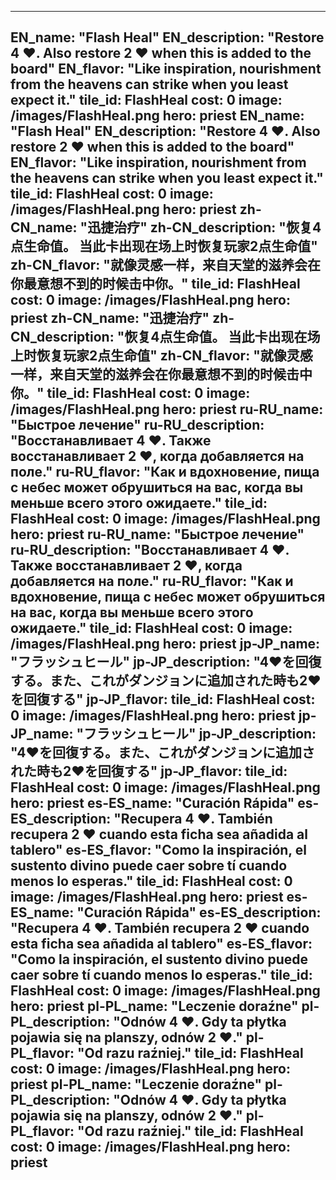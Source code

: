 ---

EN_name: "Flash Heal"
EN_description: "Restore 4 ❤️. Also restore 2 ❤️ when this is added to the board"
EN_flavor: "Like inspiration, nourishment from the heavens can strike when you least expect it."
tile_id: FlashHeal
cost: 0
image: /images/FlashHeal.png
hero: priest
EN_name: "Flash Heal"
EN_description: "Restore 4 ❤️. Also restore 2 ❤️ when this is added to the board"
EN_flavor: "Like inspiration, nourishment from the heavens can strike when you least expect it."
tile_id: FlashHeal
cost: 0
image: /images/FlashHeal.png
hero: priest
zh-CN_name: "迅捷治疗"
zh-CN_description: "恢复4点生命值。 当此卡出现在场上时恢复玩家2点生命值"
zh-CN_flavor: "就像灵感一样，来自天堂的滋养会在你最意想不到的时候击中你。"
tile_id: FlashHeal
cost: 0
image: /images/FlashHeal.png
hero: priest
zh-CN_name: "迅捷治疗"
zh-CN_description: "恢复4点生命值。 当此卡出现在场上时恢复玩家2点生命值"
zh-CN_flavor: "就像灵感一样，来自天堂的滋养会在你最意想不到的时候击中你。"
tile_id: FlashHeal
cost: 0
image: /images/FlashHeal.png
hero: priest
ru-RU_name: "Быстрое лечение"
ru-RU_description: "Восстанавливает 4 ❤️. Также восстанавливает 2 ❤️, когда добавляется на поле."
ru-RU_flavor: "Как и вдохновение, пища с небес может обрушиться на вас, когда вы меньше всего этого ожидаете."
tile_id: FlashHeal
cost: 0
image: /images/FlashHeal.png
hero: priest
ru-RU_name: "Быстрое лечение"
ru-RU_description: "Восстанавливает 4 ❤️. Также восстанавливает 2 ❤️, когда добавляется на поле."
ru-RU_flavor: "Как и вдохновение, пища с небес может обрушиться на вас, когда вы меньше всего этого ожидаете."
tile_id: FlashHeal
cost: 0
image: /images/FlashHeal.png
hero: priest
jp-JP_name: "フラッシュヒール"
jp-JP_description: "4❤️を回復する。また、これがダンジョンに追加された時も2❤️を回復する"
jp-JP_flavor: 
tile_id: FlashHeal
cost: 0
image: /images/FlashHeal.png
hero: priest
jp-JP_name: "フラッシュヒール"
jp-JP_description: "4❤️を回復する。また、これがダンジョンに追加された時も2❤️を回復する"
jp-JP_flavor: 
tile_id: FlashHeal
cost: 0
image: /images/FlashHeal.png
hero: priest
es-ES_name: "Curación Rápida"
es-ES_description: "Recupera 4 ❤️. También recupera 2 ❤️ cuando esta ficha sea añadida al tablero"
es-ES_flavor: "Como la inspiración, el sustento divino puede caer sobre tí cuando menos lo esperas."
tile_id: FlashHeal
cost: 0
image: /images/FlashHeal.png
hero: priest
es-ES_name: "Curación Rápida"
es-ES_description: "Recupera 4 ❤️. También recupera 2 ❤️ cuando esta ficha sea añadida al tablero"
es-ES_flavor: "Como la inspiración, el sustento divino puede caer sobre tí cuando menos lo esperas."
tile_id: FlashHeal
cost: 0
image: /images/FlashHeal.png
hero: priest
pl-PL_name: "Leczenie doraźne"
pl-PL_description: "Odnów 4 ❤️. Gdy ta płytka pojawia się na planszy, odnów 2 ❤️."
pl-PL_flavor: "Od razu raźniej."
tile_id: FlashHeal
cost: 0
image: /images/FlashHeal.png
hero: priest
pl-PL_name: "Leczenie doraźne"
pl-PL_description: "Odnów 4 ❤️. Gdy ta płytka pojawia się na planszy, odnów 2 ❤️."
pl-PL_flavor: "Od razu raźniej."
tile_id: FlashHeal
cost: 0
image: /images/FlashHeal.png
hero: priest
---